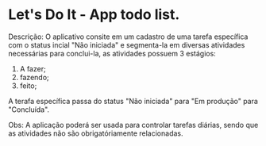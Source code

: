 # Let's Do It - App todo list.

 Descrição:
  O aplicativo consite em um cadastro de uma tarefa específica com o status incial "Não iniciada" e
  segmenta-la em diversas atividades necessárias para conclui-la, as atividades possuem 3 estágios:
  1. A fazer;
  2. fazendo;
  3. feito;

  A terafa específica passa do status "Não iniciada" para "Em produção" para "Concluída".
  
  Obs: A aplicação poderá ser usada para controlar tarefas diárias, sendo que as atividades não são obrigatóriamente
  relacionadas.
